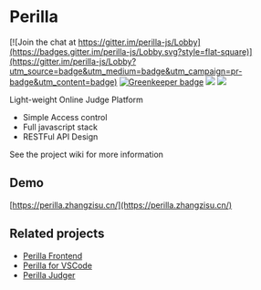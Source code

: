 # Perilla

[![Join the chat at https://gitter.im/perilla-js/Lobby](https://badges.gitter.im/perilla-js/Lobby.svg?style=flat-square)](https://gitter.im/perilla-js/Lobby?utm_source=badge&utm_medium=badge&utm_campaign=pr-badge&utm_content=badge)
[![Greenkeeper badge](https://badges.greenkeeper.io/ZhangZisu/perilla.svg?style=flat-square)](https://greenkeeper.io/)
[![](https://img.shields.io/github/tag/ZhangZisu/perilla.svg?style=flat-square)](https://github.com/ZhangZisu/perilla)
[![](https://img.shields.io/badge/project-Perilla-8e44ad.svg?style=flat-square)](https://github.com/ZhangZisu/perilla)

Light-weight Online Judge Platform

- Simple Access control
- Full javascript stack
- RESTFul API Design

See the project wiki for more information

## Demo

[https://perilla.zhangzisu.cn/](https://perilla.zhangzisu.cn/)

## Related projects

- [Perilla Frontend](https://github.com/ZhangZisu/perilla-frontend)
- [Perilla for VSCode](https://github.com/ZhangZisu/perilla-vscode)
- [Perilla Judger](https://github.com/dinisi/perilla-judger)
